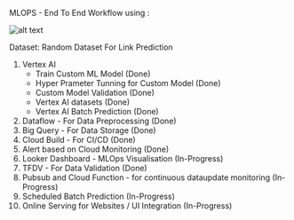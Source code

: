 MLOPS - End To End Workflow using :

![alt text](https://github.com/paragsmhatre/professional-services/blob/vertex-ai-experiment/examples/vertex-ai-experiment/mlops_experiment_v2/ARCHITECTURE/High_Level_Architecture.png?raw=true)

Dataset: Random Dataset For Link Prediction

1. Vertex AI
    - Train Custom ML Model (Done)
    - Hyper Prameter Tunning for Custom Model (Done)
    - Custom Model Validation (Done)
    - Vertex AI datasets (Done)
    - Vertex AI Batch Prediction (Done)
2. Dataflow - For Data Preprocessing (Done)
3. Big Query - For Data Storage (Done)
4. Cloud Build - For CI/CD (Done)
5. Alert based on Cloud Monitoring (Done)
6. Looker Dashboard - MLOps Visualisation (In-Progress)
7. TFDV - For Data Validation (Done)
8. Pubsub and Cloud Function - for continuous dataupdate monitoring (In-Progress)
9. Scheduled Batch Prediction (In-Progress)
10. Online Serving for Websites / UI Integration (In-Progress)
